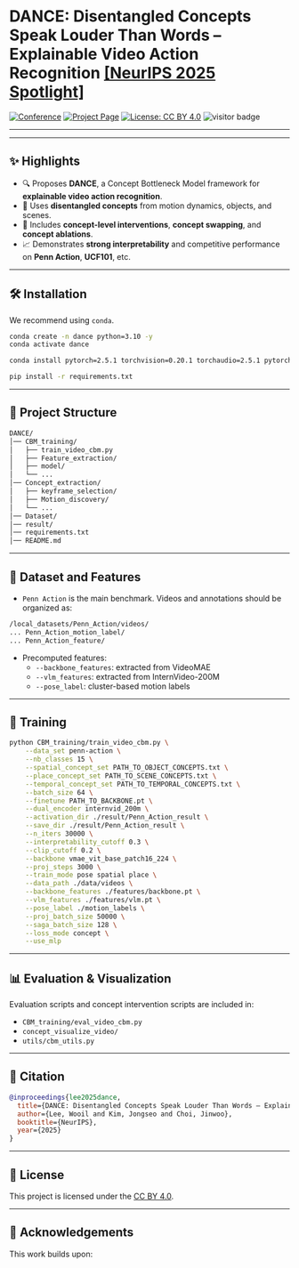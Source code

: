 # DANCE: Disentangled Concepts Speak Louder Than Words – Explainable Video Action Recognition [[NeurIPS 2025 Spotlight]]()

[![Conference](https://img.shields.io/badge/NeurIPS-2025-red)]() [![Project Page](https://your-project-page.com)]() [![License: CC BY 4.0](https://img.shields.io/badge/License-CC%20BY%204.0-lightgrey.svg)]() ![visitor badge](https://visitor-badge.laobi.icu/badge?page_id=your_github_username.DANCE)

---
<!--
<p align="center">
  <img src="./assets/dance_framework.png" alt="DANCE Framework Overview" width="800"/>
</p>
-->
---

## ✨ Highlights

- 🔍 Proposes **DANCE**, a Concept Bottleneck Model framework for **explainable video action recognition**.
- 🔧 Uses **disentangled concepts** from motion dynamics, objects, and scenes.
- 🔄 Includes **concept-level interventions**, **concept swapping**, and **concept ablations**.
- 📈 Demonstrates **strong interpretability** and competitive performance on **Penn Action**, **UCF101**, etc.

---

## 🛠️ Installation

We recommend using `conda`.

```bash
conda create -n dance python=3.10 -y
conda activate dance

conda install pytorch=2.5.1 torchvision=0.20.1 torchaudio=2.5.1 pytorch-cuda=12.1 -c pytorch -c nvidia

pip install -r requirements.txt
```

---

## 📁 Project Structure

```bash
DANCE/
│── CBM_training/
│   ├── train_video_cbm.py
│   ├── Feature_extraction/
│   ├── model/
│   └── ...
│── Concept_extraction/
│   ├── keyframe_selection/
│   ├── Motion_discovery/
│   └── ...
│── Dataset/
│── result/
│── requirements.txt
│── README.md
```

---

## 🧠 Dataset and Features

- `Penn Action` is the main benchmark. Videos and annotations should be organized as:

```bash
/local_datasets/Penn_Action/videos/
... Penn_Action_motion_label/
... Penn_Action_feature/
```

- Precomputed features:
  - `--backbone_features`: extracted from VideoMAE
  - `--vlm_features`: extracted from InternVideo-200M
  - `--pose_label`: cluster-based motion labels

---

## 🚀 Training

```bash
python CBM_training/train_video_cbm.py \
    --data_set penn-action \
    --nb_classes 15 \
    --spatial_concept_set PATH_TO_OBJECT_CONCEPTS.txt \
    --place_concept_set PATH_TO_SCENE_CONCEPTS.txt \
    --temporal_concept_set PATH_TO_TEMPORAL_CONCEPTS.txt \
    --batch_size 64 \
    --finetune PATH_TO_BACKBONE.pt \
    --dual_encoder internvid_200m \
    --activation_dir ./result/Penn_Action_result \
    --save_dir ./result/Penn_Action_result \
    --n_iters 30000 \
    --interpretability_cutoff 0.3 \
    --clip_cutoff 0.2 \
    --backbone vmae_vit_base_patch16_224 \
    --proj_steps 3000 \
    --train_mode pose spatial place \
    --data_path ./data/videos \
    --backbone_features ./features/backbone.pt \
    --vlm_features ./features/vlm.pt \
    --pose_label ./motion_labels \
    --proj_batch_size 50000 \
    --saga_batch_size 128 \
    --loss_mode concept \
    --use_mlp
```

---

## 📊 Evaluation & Visualization

Evaluation scripts and concept intervention scripts are included in:

- `CBM_training/eval_video_cbm.py`
- `concept_visualize_video/`
- `utils/cbm_utils.py`

---

## 📎 Citation

```bibtex
@inproceedings{lee2025dance,
  title={DANCE: Disentangled Concepts Speak Louder Than Words – Explainable Video Action Recognition},
  author={Lee, Wooil and Kim, Jongseo and Choi, Jinwoo},
  booktitle={NeurIPS},
  year={2025}
}
```

---

## 📜 License

This project is licensed under the [CC BY 4.0](https://creativecommons.org/licenses/by/4.0/).

---

## 🤝 Acknowledgements

This work builds upon:
<!-- - [PCBEAR](https://github.com/jong980812/PCBEAR)
- [VideoMAE](https://github.com/MCG-NJU/VideoMAE)
- [InternVideo](https://github.com/OpenGVLab/InternVideo)
- [CLIP](https://github.com/openai/CLIP) -->
